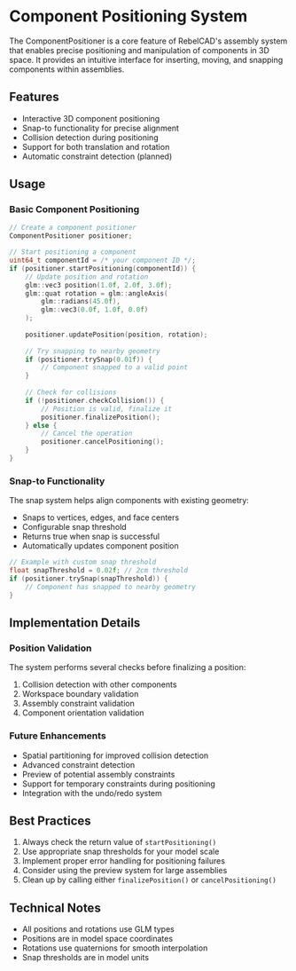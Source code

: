 # Component Positioning System

The ComponentPositioner is a core feature of RebelCAD's assembly system that enables precise positioning and manipulation of components in 3D space. It provides an intuitive interface for inserting, moving, and snapping components within assemblies.

## Features

- Interactive 3D component positioning
- Snap-to functionality for precise alignment
- Collision detection during positioning
- Support for both translation and rotation
- Automatic constraint detection (planned)

## Usage

### Basic Component Positioning

```cpp
// Create a component positioner
ComponentPositioner positioner;

// Start positioning a component
uint64_t componentId = /* your component ID */;
if (positioner.startPositioning(componentId)) {
    // Update position and rotation
    glm::vec3 position(1.0f, 2.0f, 3.0f);
    glm::quat rotation = glm::angleAxis(
        glm::radians(45.0f), 
        glm::vec3(0.0f, 1.0f, 0.0f)
    );
    
    positioner.updatePosition(position, rotation);
    
    // Try snapping to nearby geometry
    if (positioner.trySnap(0.01f)) {
        // Component snapped to a valid point
    }
    
    // Check for collisions
    if (!positioner.checkCollision()) {
        // Position is valid, finalize it
        positioner.finalizePosition();
    } else {
        // Cancel the operation
        positioner.cancelPositioning();
    }
}
```

### Snap-to Functionality

The snap system helps align components with existing geometry:

- Snaps to vertices, edges, and face centers
- Configurable snap threshold
- Returns true when snap is successful
- Automatically updates component position

```cpp
// Example with custom snap threshold
float snapThreshold = 0.02f; // 2cm threshold
if (positioner.trySnap(snapThreshold)) {
    // Component has snapped to nearby geometry
}
```

## Implementation Details

### Position Validation

The system performs several checks before finalizing a position:

1. Collision detection with other components
2. Workspace boundary validation
3. Assembly constraint validation
4. Component orientation validation

### Future Enhancements

- Spatial partitioning for improved collision detection
- Advanced constraint detection
- Preview of potential assembly constraints
- Support for temporary constraints during positioning
- Integration with the undo/redo system

## Best Practices

1. Always check the return value of `startPositioning()`
2. Use appropriate snap thresholds for your model scale
3. Implement proper error handling for positioning failures
4. Consider using the preview system for large assemblies
5. Clean up by calling either `finalizePosition()` or `cancelPositioning()`

## Technical Notes

- All positions and rotations use GLM types
- Positions are in model space coordinates
- Rotations use quaternions for smooth interpolation
- Snap thresholds are in model units
